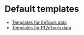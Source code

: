 # Default templates

- [Templates for 5eTools data](./tools5e/)
- [Templates for Pf2eTools data](./toolsPf2e/)
